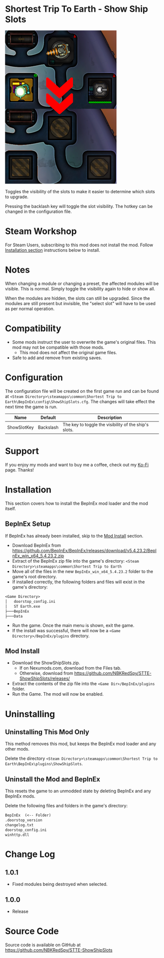 # Shortest Trip To Earth - Show Ship Slots

![thumbnail icon](media/thumbnail.png)

Toggles the visibility of the slots to make it easier to determine which slots to upgrade. 

Pressing the backlash key will toggle the slot visibility.
The hotkey can be changed in the configuration file.

# Steam Workshop
For Steam Users, subscribing to this mod does not install the mod.
Follow [Installation section](#installation) instructions below to install.

# Notes
When changing a module or changing a preset, the affected modules will be visible.  This is normal.  Simply toggle the visibility again to hide or show all.

When the modules are hidden, the slots can still be upgraded.  Since the modules are still present but invisible, the "select slot" will have to be used as per normal operation.

# Compatibility
* Some mods instruct the user to overwrite the game's original files.  This mod may not be compatible with those mods.
    * This mod does not affect the original game files.
* Safe to add and remove from existing saves.

# Configuration
The configuration file will be created on the first game run and can be found at `<Steam Directory>\steamapps\common\Shortest Trip to Earth\BepInEx\config\ShowShipSlots.cfg`.  The changes will take effect the next time the game is run.

|Name|Default|Description|
|--|--|--|
|ShowSlotKey|Backslash|The key to toggle the visibility of the ship's slots.|

# Support
If you enjoy my mods and want to buy me a coffee, check out my [Ko-Fi](https://ko-fi.com/nbkredspy71915) page.
Thanks!

# Installation 

This section covers how to install the BepInEx mod loader and the mod itself.

## BepInEx Setup
If BepInEx has already been installed, skip to the [Mod Install](#mod-install) section.

* Download BepInEx from https://github.com/BepInEx/BepInEx/releases/download/v5.4.23.2/BepInEx_win_x64_5.4.23.2.zip
* Extract of the BepInEx zip file into the game's directory:
```<Steam Directory>\steamapps\common\Shortest Trip to Earth```
* Move all of the files in the new ```BepInEx_win_x64_5.4.23.2``` folder to the game's root directory.
* If installed correctly, the following folders and files will exist in the game's directory:
```
<Game Directory>
│   doorstop_config.ini
│   ST Earth.exe
├───BepInEx
├───Data
```
* Run the game.  Once the main menu is shown, exit the game.  
* If the install was successful, there will now be a ```<Game Directory>/BepInEx/plugins``` directory.

## Mod Install
* Download the ShowShipSlots.zip.  
    * If on Nexumods.com, download from the Files tab.
    * Otherwise, download from https://github.com/NBKRedSpy/STTE-ShowShipSlots/releases/
* Extract the contents of the zip file into the ```<Game Dir>/BepInEx/plugins``` folder.
* Run the Game.  The mod will now be enabled.

# Uninstalling

## Uninstalling This Mod Only

This method removes this mod, but keeps the BepInEx mod loader and any other mods.

Delete the directory ```<Steam Directory>\steamapps\common\Shortest Trip to Earth\BepInEx\plugins\ShowShipSlots```.

## Uninstall the Mod and BepInEx
This resets the game to an unmodded state by deleting BepInEx and any BepInEx mods.

Delete the following files and folders in the game's directory:
```
BepInEx  (<-- Folder)
.doorstop_version
changelog.txt
doorstop_config.ini
winhttp.dll
```

# Change Log 

## 1.0.1
* Fixed modules being destroyed when selected.

## 1.0.0
* Release

# Source Code
Source code is available on GitHub at https://github.com/NBKRedSpy/STTE-ShowShipSlots
